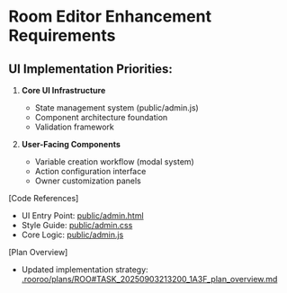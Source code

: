 # Room Editor Enhancement Requirements

## UI Implementation Priorities:
1. **Core UI Infrastructure**
   - State management system (public/admin.js)
   - Component architecture foundation
   - Validation framework

2. **User-Facing Components**
   - Variable creation workflow (modal system)
   - Action configuration interface
   - Owner customization panels

[Code References]
- UI Entry Point: [public/admin.html](public/admin.html)
- Style Guide: [public/admin.css](public/admin.css)
- Core Logic: [public/admin.js](public/admin.js)

[Plan Overview]
- Updated implementation strategy: [.rooroo/plans/ROO#TASK_20250903213200_1A3F_plan_overview.md](.rooroo/plans/ROO#TASK_20250903213200_1A3F_plan_overview.md)
